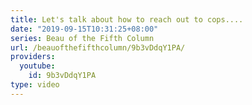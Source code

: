 ```yaml
---
title: Let's talk about how to reach out to cops....
date: "2019-09-15T10:31:25+08:00"
series: Beau of the Fifth Column
url: /beauofthefifthcolumn/9b3vDdqY1PA/
providers:
  youtube:
    id: 9b3vDdqY1PA
type: video
---
```

